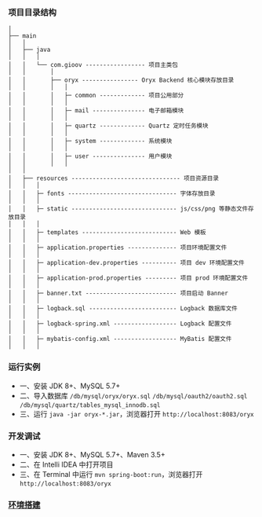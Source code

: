 ### 项目目录结构
```
│
├── main
│   │  
│   ├── java
│   │   │
│   │   └── com.gioov ----------------- 项目主类包
│   │       │
│   │       ├── oryx ---------------- Oryx Backend 核心模块存放目录
│   │       │   │  
│   │       │   ├─ common ------------- 项目公用部分
│   │       │   │
│   │       │   ├─ mail --------------- 电子邮箱模块
│   │       │   │
│   │       │   ├─ quartz ------------- Quartz 定时任务模块
│   │       │   │
│   │       │   ├─ system ------------- 系统模块
│   │       │   │
│   │       │   ├─ user --------------- 用户模块
│   │       │   │  
│   │
│   ├── resources ------------------------------- 项目资源目录
│   │   │ 
│   │   ├─ fonts ------------------------------- 字体存放目录
│   │   │ 
│   │   ├─ static ------------------------------ js/css/png 等静态文件存放目录
│   │   │ 
│   │   ├─ templates --------------------------- Web 模板
│   │   │ 
│   │   ├─ application.properties -------------- 项目环境配置文件
│   │   │ 
│   │   ├─ application-dev.properties ---------- 项目 dev 环境配置文件
│   │   │ 
│   │   ├─ application-prod.properties --------- 项目 prod 环境配置文件
│   │   │ 
│   │   ├─ banner.txt -------------------------- 项目启动 Banner
│   │   │ 
│   │   ├─ logback.sql ------------------------- Logback 数据库文件
│   │   │ 
│   │   ├─ logback-spring.xml ------------------ Logback 配置文件
│   │   │ 
│   │   ├─ mybatis-config.xml ------------------ MyBatis 配置文件
│   │   │
```

### 运行实例

- 一、安装 JDK 8+、MySQL 5.7+
- 二、导入数据库
`/db/mysql/oryx/oryx.sql`
`/db/mysql/oauth2/oauth2.sql`
`/db/mysql/quartz/tables_mysql_innodb.sql`
- 三、运行 `java -jar oryx-*.jar`，浏览器打开 `http://localhost:8083/oryx`

### 开发调试

- 一、安装 JDK 8+、MySQL 5.7+、Maven 3.5+
- 二、在 Intelli IDEA 中打开项目
- 三、在 Terminal 中运行 `mvn spring-boot:run`，浏览器打开 `http://localhost:8083/oryx`

### [环境搭建](https://github.com/godcheese/oryx/blob/master/docs/java.md)